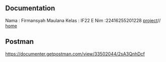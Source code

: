 ## Documentation 
Nama : Firmansyah Maulana 
Kelas : IF22 E 
Nim :22416255201228 
[project](https://www.project-web.my.id/api)//
[home](https://www.project-web.my.id/home)

## Postman
https://documenter.getpostman.com/view/33502044/2sA3QnhDcf




